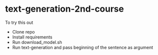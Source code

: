 # text-generation-2nd-course

To try this out
- Clone repo
- Install requirements
- Run download_model.sh
- Run text-generation and pass beginning of the sentence as argument

